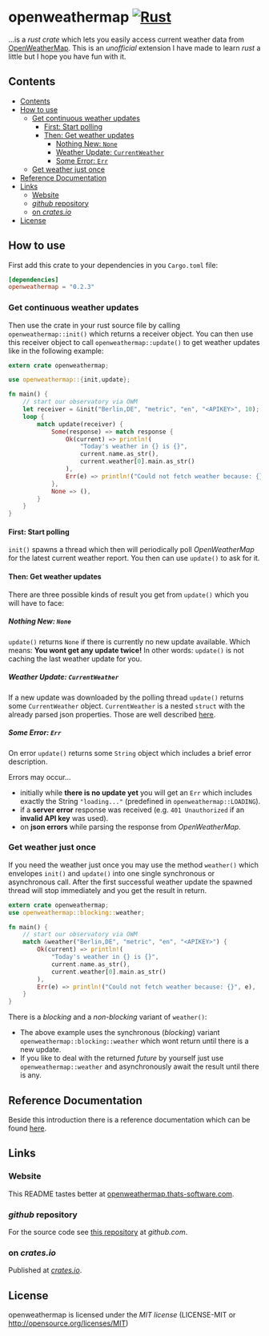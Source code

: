 # openweathermap [![Rust](https://github.com/fightling/openweathermap/actions/workflows/rust.yml/badge.svg)](https://github.com/fightling/openweathermap/actions/workflows/rust.yml)

...is a *rust crate* which lets you easily access current weather data from [OpenWeatherMap](https://openweathermap.org/). This is an *unofficial* extension I have made to learn *rust* a little but I hope you have fun with it.

## Contents

<!-- MDTOC maxdepth:6 firsth1:2 numbering:0 flatten:0 bullets:1 updateOnSave:1 -->

- [Contents](#contents)   
- [How to use](#how-to-use)   
   - [Get continuous weather updates](#get-continuous-weather-updates)   
      - [First: Start polling](#first-start-polling)   
      - [Then: Get weather updates](#then-get-weather-updates)   
         - [Nothing New: `None`](#nothing-new-none)   
         - [Weather Update: `CurrentWeather`](#weather-update-currentweather)   
         - [Some Error: `Err`](#some-error-err)   
   - [Get weather just once](#get-weather-just-once)   
- [Reference Documentation](#reference-documentation)   
- [Links](#links)   
   - [Website](#website)   
   - [*github* repository](#github-repository)   
   - [on *crates.io*](#on-cratesio)   
- [License](#license)   

<!-- /MDTOC -->

## How to use

First add this crate to your dependencies in you `Cargo.toml` file:

```toml
[dependencies]
openweathermap = "0.2.3"
```
### Get continuous weather updates

Then use the crate in your rust source file by calling `openweathermap::init()` which returns a receiver object.
You can then use this receiver object to call `openweathermap::update()` to get weather updates like in the following example:

```rust
extern crate openweathermap;

use openweathermap::{init,update};

fn main() {
    // start our observatory via OWM
    let receiver = &init("Berlin,DE", "metric", "en", "<APIKEY>", 10);
    loop {
        match update(receiver) {
            Some(response) => match response {
                Ok(current) => println!(
                    "Today's weather in {} is {}",
                    current.name.as_str(),
                    current.weather[0].main.as_str()
                ),
                Err(e) => println!("Could not fetch weather because: {}", e),
            },
            None => (),
        }
    }
}
```

#### First: Start polling

`init()` spawns a thread which then will periodically poll *OpenWeatherMap* for the latest current weather report.
You then can use `update()` to ask for it.

#### Then: Get weather updates

There are three possible kinds of result you get from `update()` which you will have to face:

##### Nothing New: `None`

`update()` returns `None` if there is currently no new update available.
Which means: **You wont get any update twice!**
In other words: `update()` is not caching the last weather update for you.

##### Weather Update: `CurrentWeather`

If a new update was downloaded by the polling thread `update()` returns some `CurrentWeather` object.
`CurrentWeather` is a nested `struct` with the already parsed json properties.
Those are well described [here](https://openweathermap.org/current#parameter).

##### Some Error: `Err`
On error `update()` returns some `String` object which includes a brief error description.

Errors may occur...
- initially while **there is no update yet** you will get an `Err` which includes exactly the String `"loading..."` (predefined in `openweathermap::LOADING`).
- if a **server error** response was received (e.g. `401 Unauthorized` if an **invalid API key** was used).
- on **json errors** while parsing the response from *OpenWeatherMap*.

### Get weather just once

If you need the weather just once you may use the method `weather()` which envelopes `init()` and `update()` into one single synchronous or asynchronous call.
After the first successful weather update the spawned thread will stop immediately and you get the result in return.

```rust
extern crate openweathermap;
use openweathermap::blocking::weather;

fn main() {
    // start our observatory via OWM
    match &weather("Berlin,DE", "metric", "en", "<APIKEY>") {
        Ok(current) => println!(
            "Today's weather in {} is {}",
            current.name.as_str(),
            current.weather[0].main.as_str()
        ),
        Err(e) => println!("Could not fetch weather because: {}", e),
    }
}

```

There is a *blocking* and a *non-blocking* variant of `weather()`:

- The above example uses the synchronous (*blocking*) variant `openweathermap::blocking::weather` which wont return until there is a new update.
- If you like to deal with the returned *future* by yourself just use `openweathermap::weather` and asynchronously await the result until there is any.

## Reference Documentation

Beside this introduction there is a reference documentation which can be found [here](https://docs.rs/openweathermap).

## Links

### Website

This README tastes better at [openweathermap.thats-software.com](https://openweathermap.thats-software.com).

### *github* repository

For the source code see [this repository](https://github.com/fightling/openweathermap) at *github.com*.

### on *crates.io*

Published at [*crates.io*](https://crates.io/crates/openweathermap).

## License

openweathermap is licensed under the *MIT license* (LICENSE-MIT or http://opensource.org/licenses/MIT)
